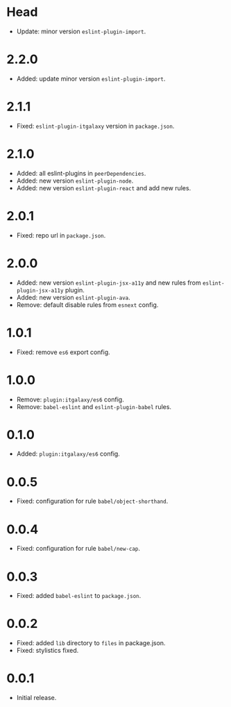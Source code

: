 # Head

- Update: minor version `eslint-plugin-import`.

# 2.2.0

- Added: update minor version `eslint-plugin-import`.

# 2.1.1

- Fixed: `eslint-plugin-itgalaxy` version in `package.json`.

# 2.1.0

- Added: all eslint-plugins in `peerDependencies`.
- Added: new version `eslint-plugin-node`.
- Added: new version `eslint-plugin-react` and add new rules.

# 2.0.1

- Fixed: repo url in `package.json`.

# 2.0.0

- Added: new version `eslint-plugin-jsx-a11y` and new rules from `eslint-plugin-jsx-a11y` plugin.
- Added: new version `eslint-plugin-ava`.
- Remove: default disable rules from `esnext` config.

# 1.0.1

- Fixed: remove `es6` export config.

# 1.0.0

- Remove: `plugin:itgalaxy/es6` config.
- Remove: `babel-eslint` and `eslint-plugin-babel` rules.

# 0.1.0

- Added: `plugin:itgalaxy/es6` config.

# 0.0.5

- Fixed: configuration for rule `babel/object-shorthand`.

# 0.0.4

- Fixed: configuration for rule `babel/new-cap`.

# 0.0.3

- Fixed: added `babel-eslint` to `package.json`.

# 0.0.2

- Fixed: added `lib` directory to `files` in package.json.
- Fixed: stylistics fixed.

# 0.0.1

- Initial release.
